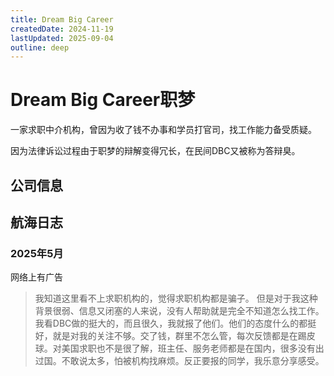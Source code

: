 ```yaml
---
title: Dream Big Career
createdDate: 2024-11-19
lastUpdated: 2025-09-04
outline: deep
---
```

# Dream Big Career职梦

一家求职中介机构，曾因为收了钱不办事和学员打官司，找工作能力备受质疑。

因为法律诉讼过程由于职梦的辩解变得冗长，在民间DBC又被称为答辩臭。

## 公司信息

<StaffingCompanyTable companyJsonFileName="dream-big-career"/>


## 航海日志

### 2025年5月
网络上有广告

> 我知道这里看不上求职机构的，觉得求职机构都是骗子。
> 但是对于我这种背景很弱、信息又闭塞的人来说，没有人帮助就是完全不知道怎么找工作。
> 我看DBC做的挺大的，而且很久，我就报了他们。他们的态度什么的都挺好，就是对我的关注不够。交了钱，群里不怎么管，每次反馈都是在踢皮球。对美国求职也不是很了解，班主任、服务老师都是在国内，很多没有出过国。不敢说太多，怕被机构找麻烦。反正要报的同学，我乐意分享感受。
